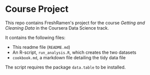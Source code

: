 Course Project
========================================

This repo contains FreshRamen's project for the course *Getting and Cleaning Data* in the Coursera Data Science track. 

It contains the following files: 
* This readme file (`README.md`)
* An R-script, `run_analysis.R`, which creates the two datasets
* `cookbook.md`, a markdown file detailing the tidy data file

The script requires the package `data.table` to be installed.